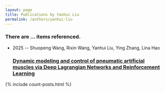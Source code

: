 ```yaml
---
layout: page
title: Publications by Yanhui Liu
permalink: /authors/yanhui-liu
---
```


<h3 id="number-posts">There are ... items referenced.</h3>
<ul class="post-list">
<li><span class='post-meta'>2025 -- Shuopeng Wang, Rixin Wang, Yanhui Liu, Ying Zhang, Lina Hao</span><h3><a class='post-link' href="{{ site.baseurl }}/dynamic-modeling-and-control-of-pneumatic-artificial-muscles-via-deep-lagrangian-networks-and-reinforcement-learning">Dynamic modeling and control of pneumatic artificial muscles via Deep Lagrangian Networks and Reinforcement Learning</a></h3></li>

</ul>
{% include count-posts.html %}
